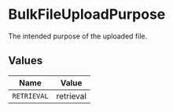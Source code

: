 # BulkFileUploadPurpose

The intended purpose of the uploaded file.


## Values

| Name        | Value       |
| ----------- | ----------- |
| `RETRIEVAL` | retrieval   |